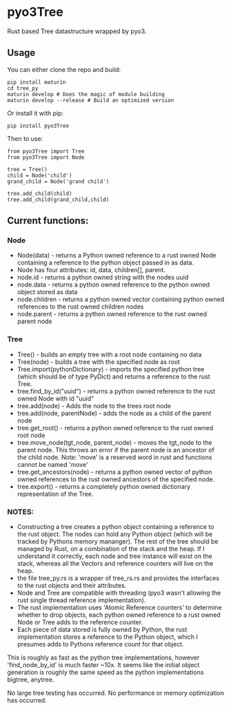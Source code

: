 # pyo3Tree

Rust based Tree datastructure wrapped by pyo3.

## Usage

You can either clone the repo and build:

```
pip install maturin
cd tree_py
maturin develop # Does the magic of module building
maturin develop --release # Build an optimized version
```

Or install it with pip:

```
pip install pyo3Tree
```

Then to use:

```
from pyo3Tree import Tree
from pyo3Tree import Node

tree = Tree()
child = Node('child')
grand_child = Node('grand child')

tree.add_child(child)
tree.add_child(grand_child,child)
```

## Current functions:

### Node
- Node(data) - returns a Python owned reference to a rust owned Node containing a reference to the python object passed in as data.
- Node has four attributes: id, data, children[], parent. 
- node.id - returns a python owned string with the nodes uuid
- node.data - returns a python owned reference to the python owned object stored as data
- node.children - returns a python owned vector containing python owned references to the rust owned children nodes
- node.parent - returns a python owned reference to the rust owned parent node 

### Tree
- Tree() - builds an empty tree with a root node containing no data
- Tree(node) - builds a tree with the specified node as root
- Tree.import(pythonDictionary) - imports the specified python tree (which should be of type PyDict) and returns a reference to the rust Tree.
- tree.find_by_id("uuid") - returns a python owned reference to the rust owned Node with id "uuid"
- tree.add(node) - Adds the node to the trees root node
- tree.add(node, parentNode) - adds the node as a child of the parent node
- tree.get_root() - returns a python owned reference to the rust owned root node
- tree.move_node(tgt_node, parent_node) - moves the tgt_node to the parent node. This throws an error if the parent node is an ancestor of the child node. Note: 'move' is a reserved word in rust and functions cannot be named 'move'
- tree.get_ancestors(node) - returns a python owned vector of python owned references to the rust owned ancestors of the specified node.
- tree.export() - returns a completely python owned dictionary representation of the Tree.

### NOTES: 
- Constructing a tree creates a python object containing a reference to the rust object. The nodes can hold any Python object (which will be tracked by Pythons memory mananger). The rest of the tree should be managed by Rust, on a combination of the stack and the heap. If I understand it correctly, each node and tree instance will exist on the stack, whereas all the Vectors and reference counters will live on the heap.
- the file tree_py.rs is a wrapper of tree_rs.rs and provides the interfaces to the rust objects and their attributes.
- Node and Tree are compatible with threading (pyo3 wasn't allowing the rust single thread reference implementation).
- The rust implementation uses 'Atomic Reference counters' to determine whether to drop objects, each python owned reference to a rust owned Node or Tree adds to the reference counter.
- Each piece of data stored is fully owned by Python, the rust implementation stores a reference to the Python object, which I presumes adds to Pythons reference count for that object.

This is roughly as fast as the python tree implementations, however 'find_node_by_id' is much faster ~10x. It seems like the initial object generation is roughly the same speed as the python implementations bigtree, anytree.

No large tree testing has occurred. No performance or memory optimization has occurred.